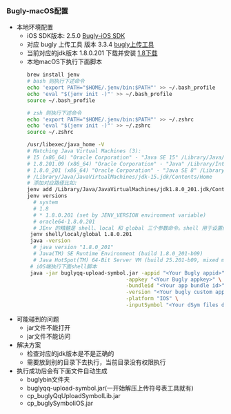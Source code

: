 ### Bugly-macOS配置
- 本地环境配置  
  - iOS SDK版本: 2.5.0 [Bugly-iOS SDK](https://github.com/BuglyDevTeam/Bugly-iOS)
  - 对应 bugly 上传工具 版本 3.3.4 [bugly上传工具](https://bugly.qq.com/v2/sdkDownload?id=d796e9d7-0423-422f-9eb9-63b6e16ef4f9)
  - 当前对应的jdk版本 1.8.0.201 下载并安装 [1.8下载](https://www.oracle.com/java/technologies/javase/javase8-archive-downloads.html)
  - 本地macOS下执行下面脚本
    ```sh
    brew install jenv
    # bash 则执行下述命令
    echo 'export PATH="$HOME/.jenv/bin:$PATH"' >> ~/.bash_profile
    echo 'eval "$(jenv init -)"' >> ~/.bash_profile
    source ~/.bash_profile
    
    # zsh 则执行下述命令
    echo 'export PATH="$HOME/.jenv/bin:$PATH"' >> ~/.zshrc
    echo 'eval "$(jenv init -)"' >> ~/.zshrc
    source ~/.zshrc
    
    /usr/libexec/java_home -V
    # Matching Java Virtual Machines (3):
    # 15 (x86_64) "Oracle Corporation" - "Java SE 15" /Library/Java/JavaVirtualMachines/jdk-15.jdk/Contents/Home
    # 1.8.201.09 (x86_64) "Oracle Corporation" - "Java" /Library/Internet Plug-Ins/JavaAppletPlugin.plugin/Contents/Home
    # 1.8.0_201 (x86_64) "Oracle Corporation" - "Java SE 8" /Library/Java/JavaVirtualMachines/jdk1.8.0_201.jdk/Contents/Home
    # /Library/Java/JavaVirtualMachines/jdk-15.jdk/Contents/Home
    # 添加对应路径比如:
    jenv add /Library/Java/JavaVirtualMachines/jdk1.8.0_201.jdk/Contents/Home
    jenv versions
      # system
      # 1.8
      # * 1.8.0.201 (set by JENV_VERSION environment variable)
      # oracle64-1.8.0.201 
      # JEnv 的精髓是 shell、local 和 global 三个参数命令。shell 用于设置终端窗口生命周期内使用的 JDK 版本；local 用于设置当前目录下使用的 JDK 版本；而 global 用于设置全局使用的 JDK 版本。这三个命令的使用方式都一样：
     jenv shell/local/global 1.8.0.201
     java -version
      # java version "1.8.0_201"
      # Java(TM) SE Runtime Environment (build 1.8.0_201-b09)
      # Java HotSpot(TM) 64-Bit Server VM (build 25.201-b09, mixed mode)
     # iOS端执行下面shell脚本
     java -jar buglyqq-upload-symbol.jar -appid "<Your Bugly appid>" \
                                    -appkey "<Your Bugly appkey>" \
                                    -bundleid "<Your app bundle id>" \
                                    -version "<Your bugly custom app version>" \
                                    -platform "IOS" \
                                    -inputSymbol "<Your dSym files dir path>"
    ```
- 可能碰到的问题
  -  jar文件不能打开
  -  jar文件不能访问
- 解决方案
  - 检查对应的jdk版本是不是正确的
  - 需要放到别的目录下去执行，当前目录没有权限执行
- 执行成功后会有下面文件自动生成
  - buglybin文件夹
  - buglyqq-upload-symbol.jar(一开始解压上传符号表工具就有)
  - cp_buglyQqUploadSymbolLib.jar
  - cp_buglySymboliOS.jar
